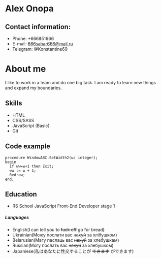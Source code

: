 # Alex Onopa #  
## Contact information: ##  
* Phone: +666851666  
* E-mail: 666sahar666@mail.ru  
* Telegram: @Konstantine69  
# About me #  
 I like to work in a team and do one big task. I am ready to learn  new things and expand my boundaries.  
 ## Skills ##  
* HTML  
* CSS/SASS  
* JavaScript (Basic)  
* Git  
## Code example ##  
``` 
procedure WindowABC.SetWidth2(w: integer);  
begin  
  if ww=w+1 then Exit;  
  ww := w + 1;  
  Redraw;  
end;  
```
## Education ##  
* RS School JavaScript Front-End Developer stage 1  
##### Languages #####  
* English(I can tell you to ~~fuck off~~ go for bread)  
* Ukrainian(Можу послати вас ~~нахуй~~ за хлiбушком)  
* Belarusian(Магу паслаць вас ~~нахуй~~ за хлебушкам)  
* Russian(Могу послать вас ~~нахуй~~ за хлебушком)  
* Japaniese(私はあなたに性交することが ~~できます~~ ができます)  